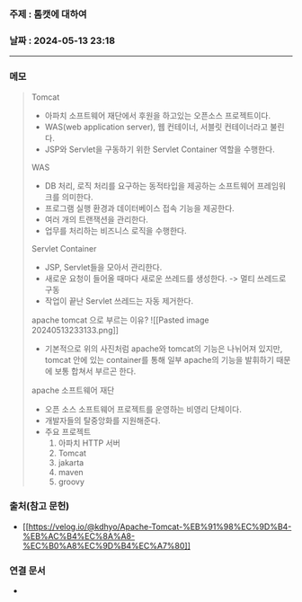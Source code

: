 ### 주제 : 톰캣에 대하여

### 날짜 : 2024-05-13 23:18
----
### 메모
> Tomcat
> 	- 아파치 소프트웨어 재단에서 후원을 하고있는 오픈소스 프로젝트이다.
> 	- WAS(web application server), 웹 컨테이너, 서블릿 컨테이너라고 불린다.
> 	- JSP와 Servlet을 구동하기 위한 Servlet Container 역할을 수행한다.
>
> WAS
> 	- DB 처리, 로직 처리를 요구하는 동적타입을 제공하는 소프트웨어 프레임워크를 의미한다.
> 	- 프로그램 실행 환경과 데이터베이스 접속 기능을 제공한다.
> 	- 여러 개의 트랜잭션을 관리한다.
> 	- 업무를 처리하는 비즈니스 로직을 수행한다.
> 
> Servlet Container
> 	- JSP, Servlet들을 모아서 관리한다.
> 	- 새로운 요청이 들어올 때마다 새로운 쓰레드를 생성한다. -> 멀티 쓰레드로 구동
> 	- 작업이 끝난 Servlet 쓰레드는 자동 제거한다.
> 
> apache tomcat 으로 부르는 이유?
> 	![[Pasted image 20240513233133.png]]
> 	- 기본적으로 위의 사진처럼 apache와 tomcat의 기능은 나뉘어져 있지만, tomcat 안에 있는 container를 통해 일부 apache의 기능을 발휘하기 때문에 보통 합쳐서 부르곤 한다.
> 
> apache 소프트웨어 재단
> 	- 오픈 소스 소프트웨어 프로젝트를 운영하는 비영리 단체이다.
> 	- 개발자들의 탈중앙화를 지원해준다.
> 	- 주요 프로젝트
> 		1. 아파치 HTTP 서버
> 		2. Tomcat
> 		3. jakarta
> 		4. maven
> 		5. groovy

### 출처(참고 문헌)
- [[https://velog.io/@kdhyo/Apache-Tomcat-%EB%91%98%EC%9D%B4-%EB%AC%B4%EC%8A%A8-%EC%B0%A8%EC%9D%B4%EC%A7%80]]

### 연결 문서
-
